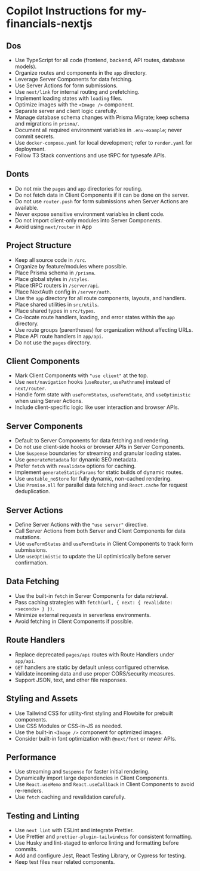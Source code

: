 # Copilot Instructions for my-financials-nextjs

## Dos

- Use TypeScript for all code (frontend, backend, API routes, database models).
- Organize routes and components in the `app` directory.
- Leverage Server Components for data fetching.
- Use Server Actions for form submissions.
- Use `next/link` for internal routing and prefetching.
- Implement loading states with `loading` files.
- Optimize images with the `<Image />` component.
- Separate server and client logic carefully.
- Manage database schema changes with Prisma Migrate; keep schema and migrations in `prisma/`.
- Document all required environment variables in `.env-example`; never commit secrets.
- Use `docker-compose.yaml` for local development; refer to `render.yaml` for deployment.
- Follow T3 Stack conventions and use tRPC for typesafe APIs.

## Donts

- Do not mix the `pages` and `app` directories for routing.
- Do not fetch data in Client Components if it can be done on the server.
- Do not use `router.push` for form submissions when Server Actions are available.
- Never expose sensitive environment variables in client code.
- Do not import client-only modules into Server Components.
- Avoid using `next/router` in App

## Project Structure

- Keep all source code in `/src`.
- Organize by feature/modules where possible.
- Place Prisma schema in `/prisma`.
- Place global styles in `/styles`.
- Place tRPC routers in `/server/api`.
- Place NextAuth config in `/server/auth`.
- Use the `app` directory for all route components, layouts, and handlers.
- Place shared utilities in `src/utils`.
- Place shared types in `src/types`.
- Co-locate route handlers, loading, and error states within the `app` directory.
- Use route groups (parentheses) for organization without affecting URLs.
- Place API route handlers in `app/api`.
- Do not use the `pages` directory.

## Client Components

- Mark Client Components with `"use client"` at the top.
- Use `next/navigation` hooks (`useRouter`, `usePathname`) instead of `next/router`.
- Handle form state with `useFormStatus`, `useFormState`, and `useOptimistic` when using Server Actions.
- Include client-specific logic like user interaction and browser APIs.

## Server Components

- Default to Server Components for data fetching and rendering.
- Do not use client-side hooks or browser APIs in Server Components.
- Use `Suspense` boundaries for streaming and granular loading states.
- Use `generateMetadata` for dynamic SEO metadata.
- Prefer `fetch` with `revalidate` options for caching.
- Implement `generateStaticParams` for static builds of dynamic routes.
- Use `unstable_noStore` for fully dynamic, non-cached rendering.
- Use `Promise.all` for parallel data fetching and `React.cache` for request deduplication.

## Server Actions

- Define Server Actions with the `"use server"` directive.
- Call Server Actions from both Server and Client Components for data mutations.
- Use `useFormStatus` and `useFormState` in Client Components to track form submissions.
- Use `useOptimistic` to update the UI optimistically before server confirmation.

## Data Fetching

- Use the built-in `fetch` in Server Components for data retrieval.
- Pass caching strategies with `fetch(url, { next: { revalidate: <seconds> } })`.
- Minimize external requests in serverless environments.
- Avoid fetching in Client Components if possible.

## Route Handlers

- Replace deprecated `pages/api` routes with Route Handlers under `app/api`.
- `GET` handlers are static by default unless configured otherwise.
- Validate incoming data and use proper CORS/security measures.
- Support JSON, text, and other file responses.

## Styling and Assets

- Use Tailwind CSS for utility-first styling and Flowbite for prebuilt components.
- Use CSS Modules or CSS-in-JS as needed.
- Use the built-in `<Image />` component for optimized images.
- Consider built-in font optimization with `@next/font` or newer APIs.

## Performance

- Use streaming and `Suspense` for faster initial rendering.
- Dynamically import large dependencies in Client Components.
- Use `React.useMemo` and `React.useCallback` in Client Components to avoid re-renders.
- Use `fetch` caching and revalidation carefully.

## Testing and Linting

- Use `next lint` with ESLint and integrate Prettier.
- Use Prettier and `prettier-plugin-tailwindcss` for consistent formatting.
- Use Husky and lint-staged to enforce linting and formatting before commits.
- Add and configure Jest, React Testing Library, or Cypress for testing.
- Keep test files near related components.
